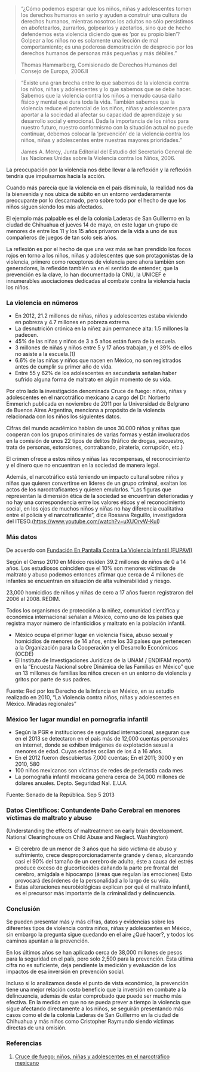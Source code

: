 
> “¿Cómo podemos esperar que los niños, niñas y adolescentes tomen los derechos humanos en serio y ayuden a construir una cultura de derechos humanos, mientras nosotros los adultos no sólo persistimos en abofetearlos, zurrarlos, golpearlos y azotarlos, sino que de hecho defendemos esta violencia diciendo que es ‘por su propio bien’? Golpear a los niños no es solamente una lección de mal comportamiento; es una poderosa demostración de desprecio por los derechos humanos de personas más pequeñas y más débiles.”
>
> Thomas Hammarberg, Comisionado de Derechos Humanos del Consejo de Europa, 2006.II

> “Existe una gran brecha entre lo que sabemos de la violencia contra los niños, niñas y adolescentes y lo que sabemos que se debe hacer. Sabemos que la violencia contra los niños a menudo causa daño físico y mental que dura toda la vida. También sabemos que la violencia reduce el potencial de los niños, niñas y adolescentes para aportar a la sociedad al afectar su capacidad de aprendizaje y su desarrollo social y emocional. Dada la importancia de los niños para nuestro futuro, nuestro conformismo con la situación actual no puede continuar, debemos colocar la ‘prevención’ de la violencia contra los niños, niñas y adolescentes entre nuestras mayores prioridades.”
>
> James A. Mercy, Junta Editorial del Estudio del Secretario General de las Naciones Unidas sobre la Violencia contra los Niños, 2006.

La preocupación por la violencia nos debe llevar a la reflexión y la reflexión tendría que impulsarnos hacia la acción.

Cuando más parecía que la violencia en el país disminuía, la realidad nos da la bienvenida y nos ubica de súbito en un entorno verdaderamente preocupante por lo descarnado, pero sobre todo por el hecho de que los niños siguen siendo los más afectados.

El ejemplo más palpable es el de la colonia Laderas de San Guillermo en la ciudad de Chihuahua el jueves 14 de mayo, en este lugar un grupo de menores de entre los 11 y los 15 años privaron de la vida a uno de sus compañeros de juegos de tan solo seis años.

La reflexión es por el hecho de que una vez más se han prendido los focos rojos en torno a los niños, niñas y adolescentes que son protagonistas de la violencia, primero como receptores de violencia pero ahora también son generadores, la reflexión también va en el sentido de entender, que la prevención es la clave, lo han documentado la ONU, la UNICEF  e innumerables asociaciones dedicadas al combate contra la violencia hacia los niños.

### La violencia en números

* En 2012, 21.2 millones de niñas, niños y adolescentes estaba viviendo en pobreza y  4.7 millones en pobreza extrema.
* La desnutrición crónica en la niñez aún permanece alta: 1.5 millones la padecen.
* 45% de las niñas y niños de 3 a 5 años están fuera de la escuela.
* 3 millones de niñas y niños entre 5 y 17 años trabajan, y el 39% de ellos no asiste a la escuela.(1)
* 6.6%  de las niñas y niños que nacen en México, no son registrados antes de cumplir su primer año de vida.
* Entre 55 y 62%  de los adolescentes en secundaria señalan haber sufrido alguna forma de maltrato en algún momento de su vida.

Por otro lado la investigación denominada Cruce de fuego: niños, niñas y adolescentes    en el narcotráfico mexicano a cargo del Dr. Norberto Emmerich publicada en noviembre de 2011 por la Universidad de Belgrano de Buenos Aires  Argentina, menciona a propósito de la violencia relacionada con los niños  los siguientes datos.

Cifras del mundo académico hablan de unos 30.000 niños y niñas que cooperan con los grupos criminales de varias formas y están involucrados en la comisión de unos 22 tipos de delitos (tráfico de drogas, secuestro, trata de personas, extorsiones, contrabando, piratería, corrupción, etc.)

El crimen ofrece a estos niños y niñas las recompensas, el reconocimiento y el dinero que no encuentran en la sociedad de manera legal.

Además, el narcotráfico está teniendo un impacto cultural sobre niños y niñas que quieren convertirse en líderes de un grupo criminal, exaltan los actos de los narcotraficantes y quieren emularlos. “Las figuras que representan la dimensión ética de la sociedad se encuentran deterioradas y no hay una correspondencia entre los valores éticos y el reconocimiento social, en los ojos de muchos niños y niñas no hay diferencia cualitativa entre el policía y el narcotraficante”, dice Rossana Reguillo, investigadora del ITESO.(https://www.youtube.com/watch?v=uXUOrvW-KuI)

### Más datos

De acuerdo con [Fundación En Pantalla Contra La Violencia Infantil (FUPAVI)](http://www.fundacionenpantalla.org/)

Según el Censo 2010 en México residen 39.2 millones de niños de 0 a 14 años. Los estudiosos coinciden que el 10% son menores víctimas de maltrato y abuso podemos entonces afirmar que cerca de 4 millones de infantes se encuentran en situación de alta vulnerabilidad y riesgo.

23,000 homicidios de niños y niñas de cero a 17 años fueron registraron del 2006 al 2008. REDIM.

Todos los organismos de protección a la niñez, comunidad científica y económica internacional señalan a México, como uno de los países que registra mayor número de infanticidios y maltrato en la población infantil.

* México ocupa el primer lugar en violencia física, abuso sexual y homicidios de menores de 14 años, entre los 33 países que pertenecen a la Organización para la Cooperación y el Desarrollo Económicos (OCDE)
* El Instituto de Investigaciones Jurídicas de la UNAM / ENDIFAM reportó en la “Encuesta Nacional sobre Dinámica de las Familias en México” que en 13 millones de familias los niños crecen en un entorno de violencia y gritos por parte de sus padres.

Fuente: Red por los Derecho de la Infancia en México, en su estudio realizado en 2010, “La Violencia contra niños, niñas y adolescentes en México. Miradas regionales”

### México 1er lugar mundial en pornografía infantil

* Según la PGR e instituciones de seguridad internacional, aseguran que en el 2013 se detectaron en el país más de 12,000 cuentas personales en internet, donde se exhiben imágenes de explotación sexual a menores de edad. Cuyas edades oscilan de los 4 a 16 años.
* En el 2012 fueron descubiertas 7,000 cuentas; En el 2011; 3000 y en 2010, 580
* 100 niños mexicanos son víctimas de redes de pederastia cada mes
* La pornografía infantil mexicana genera cerca de 34,000 millones de dólares anuales. Depto. Seguridad Nal. E.U.A.

Fuente: Senado de la República. Sep 5 2013

### Datos Científicos: Contundente Daño Cerebral en menores víctimas de maltrato y abuso

(Understanding the effects of maltreatment on early brain development. National Clearinghouse on Child Abuse and Neglect. Washington)

* El cerebro de un menor de 3 años que ha sido víctima de abuso y sufrimiento, crece desproporcionadamente grande y denso, alcanzando casi el 90% del tamaño de un cerebro de adulto, éste a causa del estrés produce exceso de glucorticoides dañando la parte pre frontal del cerebro, amígdala e hipocampo (áreas que regulan las emociones) Esto provocará desórdenes de la personalidad a lo largo de su vida.
* Estas alteraciones neurobiológicas explican por qué el maltrato infantil, es el precursor más importante de la criminalidad y delincuencia.

### Conclusión

Se pueden presentar más y más cifras, datos y evidencias sobre los diferentes tipos de violencia contra niños, niñas y adolescentes en México, sin embargo la pregunta sigue quedando en el aire ¿Qué hacer?, y  todos los caminos apuntan a la prevención.

En los últimos años se han aplicado cerca de 38,000 millones de pesos para la seguridad en el país, pero solo 2,500 para la prevención. Esta última cifra no es suficiente, deja pendiente la medición y evaluación de los impactos de esa inversión en prevención social.

Incluso si lo analizamos desde el punto de vista económico, la prevención tiene una mejor relación costo beneficio que la inversión en combate a la delincuencia, además de estar comprobado que puede ser mucho más efectiva. En la medida en que no se pueda prever a tiempo la violencia que sigue afectando directamente a los niños, se seguirán presentando más casos como el de la colonia Laderas de San Guillermo en la ciudad de Chihuahua y más niños como Cristopher Raymundo siendo víctimas directas de una omisión.

### Referencias

1. [Cruce de fuego: niños, niñas y adolescentes en el narcotráfico mexicano](https://www.academia.edu/2444596/Cruce_de_fuego_ni%C3%B1os_ni%C3%B1as_y_adolescentes_en_el_narcotrafico_mexicano)
